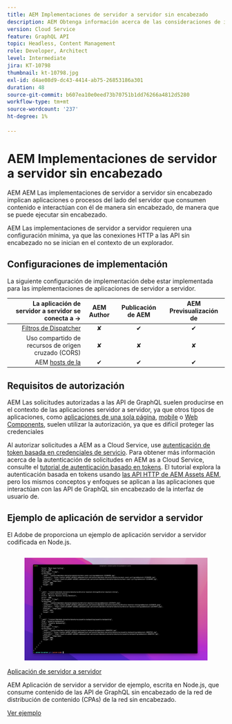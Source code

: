 ```yaml
---
title: AEM Implementaciones de servidor a servidor sin encabezado
description: AEM Obtenga información acerca de las consideraciones de implementación para implementaciones de servidor a servidor sin encabezado, o de servidor a servidor.
version: Cloud Service
feature: GraphQL API
topic: Headless, Content Management
role: Developer, Architect
level: Intermediate
jira: KT-10798
thumbnail: kt-10798.jpg
exl-id: d4ae08d9-dc43-4414-ab75-26853186a301
duration: 48
source-git-commit: b607ea10e0eed73b70751b1dd76266a4812d5280
workflow-type: tm+mt
source-wordcount: '237'
ht-degree: 1%

---
```


# AEM Implementaciones de servidor a servidor sin encabezado

AEM AEM Las implementaciones de servidor a servidor sin encabezado implican aplicaciones o procesos del lado del servidor que consumen contenido e interactúan con él de manera sin encabezado, de manera que se puede ejecutar sin encabezado.

AEM Las implementaciones de servidor a servidor requieren una configuración mínima, ya que las conexiones HTTP a las API sin encabezado no se inician en el contexto de un explorador.

## Configuraciones de implementación

La siguiente configuración de implementación debe estar implementada para las implementaciones de aplicaciones de servidor a servidor.

| La aplicación de servidor a servidor se conecta a → | AEM Author | Publicación de AEM | AEM Previsualización de |
|---------------------------------------------------------------:|:----------:|:-----------:|:-----------:|
| [Filtros de Dispatcher](./configurations/dispatcher-filters.md) | ✘ | ✔ | ✔ |
| Uso compartido de recursos de origen cruzado (CORS) | ✘ | ✘ | ✘ |
| AEM [hosts de la](./configurations/aem-hosts.md) | ✔ | ✔ | ✔ |

## Requisitos de autorización

AEM Las solicitudes autorizadas a las API de GraphQL suelen producirse en el contexto de las aplicaciones servidor a servidor, ya que otros tipos de aplicaciones, como [aplicaciones de una sola página](./spa.md), [mobile](./mobile.md) o [Web Components](./web-component.md), suelen utilizar la autorización, ya que es difícil proteger las credenciales

Al autorizar solicitudes a AEM as a Cloud Service, use [autenticación de token basada en credenciales de servicio](https://experienceleague.adobe.com/docs/experience-manager-cloud-service/content/implementing/developing/generating-access-tokens-for-server-side-apis.html). Para obtener más información acerca de la autenticación de solicitudes en AEM as a Cloud Service, consulte el [tutorial de autenticación basado en tokens](https://experienceleague.adobe.com/docs/experience-manager-learn/getting-started-with-aem-headless/authentication/overview.html). El tutorial explora la autenticación basada en tokens usando [las API HTTP de AEM Assets AEM](https://experienceleague.adobe.com/docs/experience-manager-cloud-service/content/assets/admin/mac-api-assets.html), pero los mismos conceptos y enfoques se aplican a las aplicaciones que interactúan con las API de GraphQL sin encabezado de la interfaz de usuario de.

## Ejemplo de aplicación de servidor a servidor

El Adobe de proporciona un ejemplo de aplicación servidor a servidor codificada en Node.js.

<div class="columns is-multiline">
    <!-- Server-to-server app -->
    <div class="column is-half-tablet is-half-desktop is-one-third-widescreen" aria-label="Server-to-server app" tabindex="0">
       <div class="card">
           <div class="card-image">
               <figure class="image is-16by9">
                   <a href="../example-apps/server-to-server-app.md" title="Aplicación de servidor a servidor" tabindex="-1">
                       <img class="is-bordered-r-small" src="../example-apps/assets/server-to-server-app/server-to-server-card.png" alt="Aplicación de servidor a servidor">
                   </a>
               </figure>
           </div>
           <div class="card-content is-padded-small">
               <div class="content">
                   <p class="headline is-size-6 has-text-weight-bold"><a href="../example-apps/server-to-server-app.md" title="Aplicación de servidor a servidor">Aplicación de servidor a servidor</a></p>
                   <p class="is-size-6">AEM Aplicación de servidor a servidor de ejemplo, escrita en Node.js, que consume contenido de las API de GraphQL sin encabezado de la red de distribución de contenido (CPAs) de la red sin encabezado.</p>
                   <a href="../example-apps/server-to-server-app.md" class="spectrum-Button spectrum-Button--outline spectrum-Button--primary spectrum-Button--sizeM">
                       <span class="spectrum-Button-label has-no-wrap has-text-weight-bold">Ver ejemplo</span>
                   </a>
               </div>
           </div>
       </div>
    </div>
</div>
